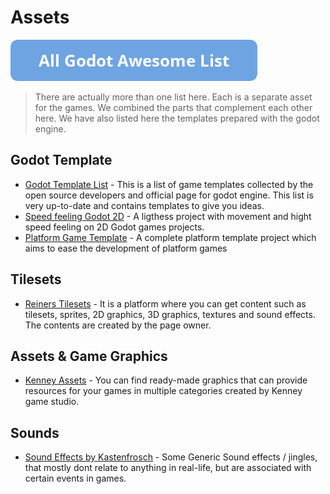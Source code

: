 # Assets

[![Godot Awesome List](icons/button.png)](https://github.com/hto/awesome-godot)

> There are actually more than one list here. Each is a separate asset for the games. We combined the parts that complement each other here. We have also listed here the templates prepared with the godot engine.

## Godot Template
- [Godot Template List](https://godotengine.org/asset-library/asset?category=8&godot_version=&sort=updated&reverse=on&filter=) - This is a list of game templates collected by the open source developers and official page for godot engine. This list is very up-to-date and contains templates to give you ideas.
- [Speed feeling Godot 2D](https://godotengine.org/asset-library/asset/436) - A ligthess project with movement and hight speed feeling on 2D Godot games projects.
- [Platform Game Template](https://github.com/pigdevstudio/platform_template) - A complete platform template project which aims to ease the development of platform games 

## Tilesets
- [Reiners Tilesets](https://www.reinerstilesets.de/) - It is a platform where you can get content such as tilesets, sprites, 2D graphics, 3D graphics, textures and sound effects. The contents are created by the page owner.

## Assets & Game Graphics
- [Kenney Assets](https://kenney.nl/assets) - You can find ready-made graphics that can provide resources for your games in multiple categories created by Kenney game studio.

## Sounds
- [Sound Effects by Kastenfrosch](https://freesound.org/people/Kastenfrosch/packs/10069/) - Some Generic Sound effects / jingles, that mostly dont relate to anything in real-life, but are associated with certain events in games.


